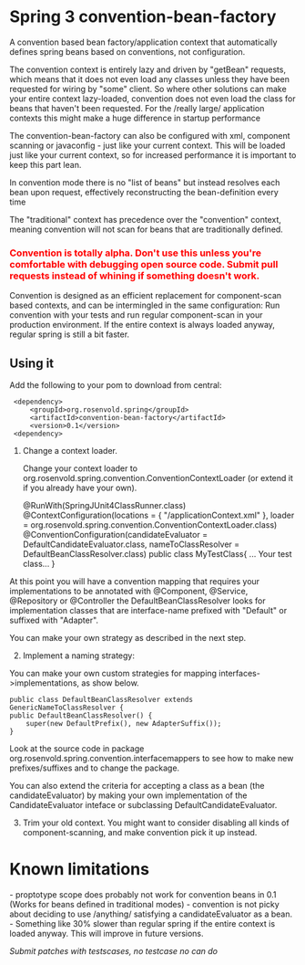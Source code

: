 <h1>Spring 3 convention-bean-factory</h1>

A convention based bean factory/application context that
automatically defines spring beans based on conventions,
not configuration.

The convention context is entirely lazy and driven by "getBean"
requests, which means that it does not even load any classes unless they
have been requested for wiring by "some" client. So where other solutions
can make your entire context lazy-loaded, convention does not even
load the class for beans that haven't been requested. For the
/really large/ application contexts this might make a huge difference in startup
performance<p/>


The convention-bean-factory can also be configured with xml, component scanning or
javaconfig - just like your current context. This will be loaded
just like your current context, so for increased performance it is important
to keep this part lean.


In convention mode there is no "list of beans" but instead resolves
each bean upon request, effectively reconstructing the bean-definition every time<p/>
The "traditional" context has precedence over the "convention" context, meaning
convention will not scan for beans that are traditionally defined.


<h3 style="color:red">
Convention is totally alpha. Don't use this unless you're comfortable with debugging open source code. Submit pull requests instead of whining
 if something doesn't work.
</h3>

Convention is designed as an efficient replacement for component-scan based contexts,
and can be intermingled in the same configuration: Run convention with your tests
and run regular component-scan in your production environment. If the entire context is
always loaded anyway, regular spring is still a bit faster.


<h2>Using it</h2>

Add the following to your pom to download from central:</p>

     <dependency>
         <groupId>org.rosenvold.spring</groupId>
         <artifactId>convention-bean-factory</artifactId>
         <version>0.1</version>
     <dependency>


1. Change a context loader.</p>
Change your context loader to org.rosenvold.spring.convention.ConventionContextLoader (or extend it if you already have your own).</p>

    @RunWith(SpringJUnit4ClassRunner.class)
    @ContextConfiguration(locations = {
       "/applicationContext.xml"
    }, loader = org.rosenvold.spring.convention.ConventionContextLoader.class)
    @ConventionConfiguration(candidateEvaluator = DefaultCandidateEvaluator.class, nameToClassResolver = DefaultBeanClassResolver.class)
    public class MyTestClass{
     ... Your test class...
    }

At this point you will have a convention mapping that requires your implementations to be annotated with @Component, @Service, @Repository or @Controller
the DefaultBeanClassResolver looks for implementation classes that are interface-name prefixed with "Default" or suffixed with "Adapter".

You can make your own strategy as described in the next step.

2. Implement a naming strategy:</p>

You can make your own custom strategies for mapping interfaces->implementations, as show below.

    public class DefaultBeanClassResolver extends GenericNameToClassResolver {
    public DefaultBeanClassResolver() {
        super(new DefaultPrefix(), new AdapterSuffix());
    }

Look at the source code in package org.rosenvold.spring.convention.interfacemappers to see how to make new prefixes/suffixes and to change the
package.

You can also extend the criteria for accepting a class as a bean (the candidateEvaluator) by making your own implementation
of the CandidateEvaluator inteface or subclassing DefaultCandidateEvaluator.

3. Trim your old context. You might want to consider disabling all kinds of component-scanning, and make
        convention pick it up instead.</p>


<h1>Known limitations</h1>
- proptotype scope does probably not work for convention beans in 0.1
  (Works for beans defined in traditional modes)
- convention is not picky about deciding to use /anything/ satisfying a candidateEvaluator as a bean.
- Something like 30% slower than regular spring if the entire context is loaded anyway. This will improve in future versions.

*Submit patches with testscases, no testcase no can do*
